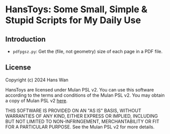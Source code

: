 # HansToys: Some Small, Simple & Stupid Scripts for My Daily Use

## Introduction

- `pdfpgsz.py`: Get the (file, not geometry) size of each page in a PDF file.

## License

Copyright (c) 2024 Hans Wan

HansToys are licensed under Mulan PSL v2. You can use this software according to the terms and conditions of the Mulan PSL v2. You may obtain a copy of Mulan PSL v2 [here](http://license.coscl.org.cn/MulanPSL2).

THIS SOFTWARE IS PROVIDED ON AN "AS IS" BASIS, WITHOUT WARRANTIES OF ANY KIND, EITHER EXPRESS OR IMPLIED, INCLUDING BUT NOT LIMITED TO NON-INFRINGEMENT, MERCHANTABILITY OR FIT FOR A PARTICULAR PURPOSE. See the Mulan PSL v2 for more details.

